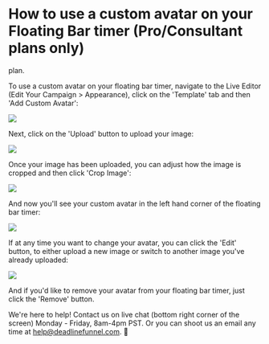 # How to use a custom avatar on your Floating Bar timer \(Pro/Consultant plans only\)

plan.

To use a custom avatar on your floating bar timer, navigate to the Live Editor \(Edit Your Campaign &gt; Appearance\), click on the 'Template' tab and then 'Add Custom Avatar':

![](https://d33v4339jhl8k0.cloudfront.net/docs/assets/53974d6ce4b0c76107b109d1/images/5ce43a012c7d3a6d82bdc8dc/file-9teTnJ2n34.png)

Next, click on the 'Upload' button to upload your image:

![](https://d33v4339jhl8k0.cloudfront.net/docs/assets/53974d6ce4b0c76107b109d1/images/5ce43ba52c7d3a6d82bdc900/file-4wrpRk4d3I.png)

Once your image has been uploaded, you can adjust how the image is cropped and then click 'Crop Image':

![](https://d33v4339jhl8k0.cloudfront.net/docs/assets/53974d6ce4b0c76107b109d1/images/5ce43bbb2c7d3a6d82bdc901/file-0wnDSXrca7.png)

And now you'll see your custom avatar in the left hand corner of the floating bar timer:

![](https://d33v4339jhl8k0.cloudfront.net/docs/assets/53974d6ce4b0c76107b109d1/images/5ce43bed2c7d3a6d82bdc906/file-%20mqReoNbRBn.png)

If at any time you want to change your avatar, you can click the 'Edit' button, to either upload a new image or switch to another image you've already uploaded:

![](https://d33v4339jhl8k0.cloudfront.net/docs/assets/53974d6ce4b0c76107b109d1/images/5ce43c610428634b8559863a/file-n16BzMqOzq.png)

And if you'd like to remove your avatar from your floating bar timer, just click the 'Remove' button.

We're here to help! Contact us on live chat \(bottom right corner of the screen\) Monday - Friday, 8am-4pm PST. Or you can shoot us an email any time at help@deadlinefunnel.com. 🙂

